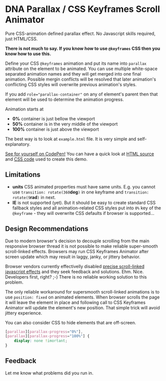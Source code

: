 # DNA Parallax / CSS Keyframes Scroll Animator
Pure CSS-animation defined parallax effect. No Javascript skills required, just HTML/CSS.

**There is not much to say. If you know how to use `@keyframes` CSS then you know how to use this.**

Define your CSS `@keyframes` animation and put its name into `parallax` attribute on the element to be animated. You can use multiple white-space separated animation names and they will get merged into one final animation. Possible mergin conflicts will be resolved that later animation's conflicting CSS styles will overwrite previous animation's styles.

If you add `role="parallax-container"` on any of element's parent then that element will be used to determine the animation progress.

Animation starts at
* **0%** container is just bellow the viewport
* **50%** container is in the very middle of the viewport
* **100%** container is just above the viewport

The best way is to look at `example.html` file. It is very simple and self-explanatory.

[See for yourself on CodePen!](https://codepen.io/webdevelopers/full/PVGKKO) You can have a quick look at [HTML source](https://codepen.io/webdevelopers/pen/PVGKKO.html) and [CSS code](https://codepen.io/webdevelopers/pen/PVGKKO.css) used to create this demo.

## Limitations
* **units** CSS animated properties must have same units. E.g. you cannot use `transition: rotate(360`**deg**`)` in one keyframe and `transition: rotate(9`**rad**`)` in next.
* **IE** is not supported (yet). But it should be easy to create standard CSS fallback styles and all animation-related CSS styles put into `0%` key of the `@keyframe` - they will overwrite CSS defaults if browser is supported...

## Design Recommendations
Due to modern browser's decision to decouple scrolling from the main responsive browser thread it is not possible to make reliable super-smooth scroll-linked effects. Browsers may run CSS Keyframes Animator after screen update which may result in laggy, janky, or jittery behavior.

Browser vendors currently effectivelly disabled [precise scroll-linked javascript effects](https://developer.mozilla.org/en-US/docs/Mozilla/Performance/Scroll-linked_effects) and they seek feedback and solutions. Ehm. Nice. Developers first, right? ;-) There is no reliable working solution to this problem.

The only reliable workaround for supersmooth scroll-linked animations is to use `position: fixed` on animated elements. When browser scrolls the page it will leave the element in place and following call to CSS Keyframes Animator will update the element's new position. That simple trick will avoid jittery experience.

You can also consider CSS to hide elements that are off-screen.
```css
[parallax][parallax-progress="0%"],
[parallax][parallax-progress="100%"] {
    display: none !imortant;
}
```

## Feedback
Let me know what problems did you run in.
